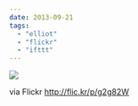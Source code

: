 ```yaml
---
date: 2013-09-21
tags: 
  - "elliot"
  - "flickr"
  - "ifttt"
---
```


![](http://farm3.staticflickr.com/2891/9859618356_05c5bd010e_b.jpg)  

  
  
via Flickr http://flic.kr/p/g2g82W

